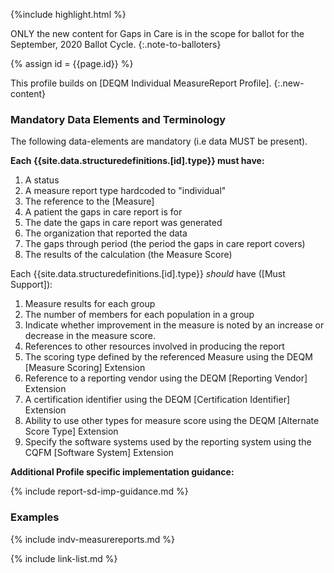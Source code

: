 {%include highlight.html %}

ONLY the new content for Gaps in Care is in the scope for ballot for the September, 2020 Ballot Cycle.
{:.note-to-balloters}

{% assign id = {{page.id}} %}

This profile builds on [DEQM Individual MeasureReport Profile].
{:.new-content}

### Mandatory Data Elements and Terminology

The following data-elements are mandatory (i.e data MUST be present).

**Each {{site.data.structuredefinitions.[id].type}} must have:**

1. A status
1. A measure report type hardcoded to "individual"
1. The reference to the [Measure]
1. A patient the gaps in care report is for
1. The date the gaps in care report was generated
1. The organization that reported the data
1. The gaps through period (the period the gaps in care report covers)
1. The results of the calculation (the Measure Score)


Each {{site.data.structuredefinitions.[id].type}} *should* have ([Must Support]):

1. Measure results for each group
1. The number of members for each population in a group
1. Indicate whether improvement in the measure is noted by an increase or decrease in the measure score.
1. References to other resources involved in producing the report
1. The scoring type defined by the referenced Measure using the DEQM [Measure Scoring] Extension
1. Reference to a reporting vendor using the DEQM [Reporting Vendor] Extension
1. A certification identifier using the DEQM [Certification Identifier] Extension
1. Ability to use other types for measure score using the DEQM [Alternate Score Type] Extension
1. Specify the software systems used by the reporting system using the CQFM [Software System] Extension

**Additional Profile specific implementation guidance:**

{% include report-sd-imp-guidance.md %}

### Examples

{% include indv-measurereports.md %}

{% include link-list.md %}
